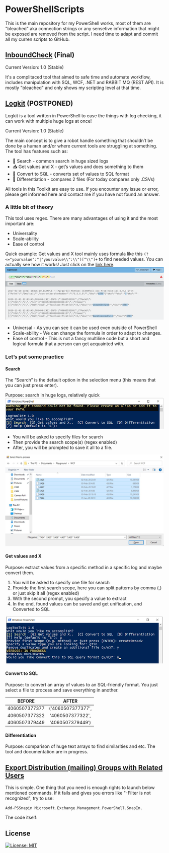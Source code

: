 # PowerShellScripts
This is the main repository for my PowerShell works, most of them are "bleached" aka connection strings or any sensetive information that might be exposed are removed from the script. I need time to adapt and commit all my curren scripts to GitHub.
## [InboundCheck](/Project%20Specific/InboundCheck%20Ver1.2.ps1) (Final)
Current Version: 1.0 (Stable)

It's a complitaced tool that aimed to safe time and automate workflow, includes manipulation with SQL, WCF, .NET and RABBIT MQ (REST API). It is mostly "bleached" and only shows my scripting level at that time.

## [Logkit](/Windows/Logkit.ps1) (POSTPONED)
Logkit is a tool written in PowerShell to ease the things with log checking, it can work with multiple huge logs at once!

Current Version: 1.0 (Stable)

The main concept is to give a robot handle something that shouldn’t be done by a human and/or where current tools are struggling at something.
The tool has features such as:
- 🔎 Search - common search in huge sized logs
- 📥 Get values and X - get’s values and does something to them
- 🔁 Convert to SQL - converts set of values to SQL format
- 👥 Differentiation -  compares 2 files (For today compares only .CSVs)

All tools in this Toolkit are easy to use. If you encounter any issue or error, please get informed here and contact me if you have not found an answer.
### A little bit of theory
This tool uses regex. There are many advantages of using it and the most important are:
- Universality
- Scale-ability
- Ease of control

Quick example:
Get values and X tool mainly uses formula like this `(?<="yourvalue":"|"yourvalue\\":\\")[^\\"]+` to find needed values. You can actually see how it works! Just click on the [link here](https://regexr.com/59s8q).
![Example](/Up%20To%20Date/Images/examplesku.png)

- Universal - As you can see it can be used even outside of PowerShell
- Scale-ability - We can change the formula in order to adapt to changes. 
- Ease of control - This is not a fancy multiline code but a short and logical formula that a person can get acquainted with. 
### Let’s put some practice
#### Search
The “Search” is the default option in the selection menu (this means that you can just press enter). 

Purpose: search in huge logs, relatively quick
![Menu](/Up%20To%20Date/Images/mainMenu.png)

- You will be asked to specify files for search
- Then provide the search scope(s) (regex enabled)
- After, you will be prompted to save it all to a file.

![Multiselection is enabled](/Up%20To%20Date/Images/multiselection.jpg)

#### Get values and X
Purpose: extract values from a specific method in a specific log and maybe convert them.

1. You will be asked to specify one file for search
2. Provide the first search scope, here you can split patterns by comma (,) or just skip it all (regex enabled)
3. With the second prompt, you specify a value to extract
4. In the end, found values can be saved and get unification, and Converted to SQL

![Get Values Image](/Up%20To%20Date/Images/selectiongtin.png)

#### Convert to SQL
Purpose: to convert an array of values to an SQL-friendly format.
You just select a file to process and save everything in another.

|BEFORE|AFTER|
|:------------:|:-------------------:|
|4060507377377|('4060507377377',|
|4060507377322|'4060507377322',|
|4060507379449|'4060507379449’)|

#### Differentiation
Purpose: comparison of huge text arrays to find similarities and etc.
The tool and documentation are in progress.

## [Export Distribution (mailing) Groups with Related Users](Exchange/ExportDistributionGroupsWithRelatedUsers.ps1)
This is simple. One thing that you need is enough rights to launch below mentioned commands.
If it fails and gives you errors like "-Filter is not recognized", try to use:
``` 
Add-PSSnapin Microsoft.Exchange.Management.PowerShell.SnapIn.
```
The code itself:
### 
## License
[![License: MIT](https://img.shields.io/badge/License-MIT-yellow.svg)](https://opensource.org/licenses/MIT)
